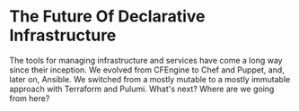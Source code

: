 # The Future Of Declarative Infrastructure

The tools for managing infrastructure and services have come a long way since their inception. We evolved from CFEngine to Chef and Puppet, and, later on, Ansible. We switched from a mostly mutable to a mostly immutable approach with Terraform and Pulumi. What's next? Where are we going from here?
